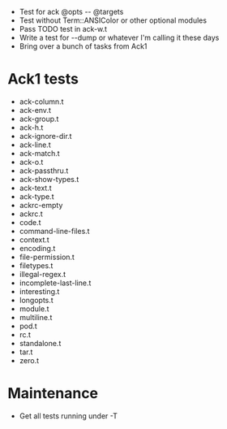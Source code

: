 * Test for ack @opts -- @targets
* Test without Term::ANSIColor or other optional modules
* Pass TODO test in ack-w.t
* Write a test for --dump or whatever I'm calling it these days
* Bring over a bunch of tasks from Ack1

# Ack1 tests

* ack-column.t
* ack-env.t
* ack-group.t
* ack-h.t
* ack-ignore-dir.t
* ack-line.t
* ack-match.t
* ack-o.t
* ack-passthru.t
* ack-show-types.t
* ack-text.t
* ack-type.t
* ackrc-empty
* ackrc.t
* code.t
* command-line-files.t
* context.t
* encoding.t
* file-permission.t
* filetypes.t
* illegal-regex.t
* incomplete-last-line.t
* interesting.t
* longopts.t
* module.t
* multiline.t
* pod.t
* rc.t
* standalone.t
* tar.t
* zero.t

# Maintenance

* Get all tests running under -T
